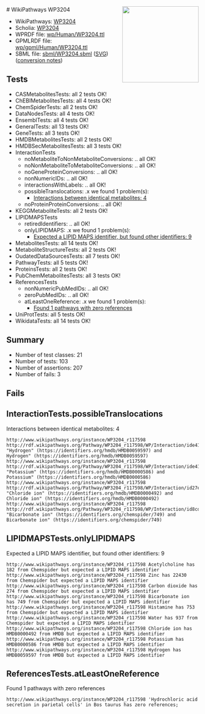 <img style="float: right; width: 200px" src="../logo.png" />
# WikiPathways WP3204

* WikiPathways: [WP3204](https://identifiers.org/wikipathways:WP3204)
* Scholia: [WP3204](https://scholia.toolforge.org/wikipathways/WP3204)
* WPRDF file: [wp/Human/WP3204.ttl](../wp/Human/WP3204.ttl)
* GPMLRDF file: [wp/gpml/Human/WP3204.ttl](../wp/gpml/Human/WP3204.ttl)
* SBML file: [sbml/WP3204.sbml](../sbml/WP3204.sbml) ([SVG](../sbml/WP3204.svg)) ([conversion notes](../sbml/WP3204.txt))

## Tests
* CASMetabolitesTests: all 2 tests OK!
* ChEBIMetabolitesTests: all 4 tests OK!
* ChemSpiderTests: all 2 tests OK!
* DataNodesTests: all 4 tests OK!
* EnsemblTests: all 4 tests OK!
* GeneralTests: all 13 tests OK!
* GeneTests: all 3 tests OK!
* HMDBMetabolitesTests: all 2 tests OK!
* HMDBSecMetabolitesTests: all 3 tests OK!
* InteractionTests
    * noMetaboliteToNonMetaboliteConversions: .. all OK!
    * noNonMetaboliteToMetaboliteConversions: .. all OK!
    * noGeneProteinConversions: .. all OK!
    * nonNumericIDs: .. all OK!
    * interactionsWithLabels: .. all OK!
    * possibleTranslocations: .x we found 1 problem(s):
        * [Interactions between identical metabolites: 4](#d59038c7)
    * noProteinProteinConversions: .. all OK!
* KEGGMetaboliteTests: all 2 tests OK!
* LIPIDMAPSTests
    * retiredIdentifiers: .. all OK!
    * onlyLIPIDMAPS: .x we found 1 problem(s):
        * [Expected a LIPID MAPS identifier, but found other identifiers: 9](#48cc60c0)
* MetabolitesTests: all 14 tests OK!
* MetaboliteStructureTests: all 2 tests OK!
* OudatedDataSourcesTests: all 7 tests OK!
* PathwayTests: all 5 tests OK!
* ProteinsTests: all 2 tests OK!
* PubChemMetabolitesTests: all 3 tests OK!
* ReferencesTests
    * nonNumericPubMedIDs: .. all OK!
    * zeroPubMedIDs: .. all OK!
    * atLeastOneReference: .x we found 1 problem(s):
        * [Found 1 pathways with zero references](#35eb778e)
* UniProtTests: all 5 tests OK!
* WikidataTests: all 14 tests OK!


## Summary

* Number of test classes: 21
* Number of tests: 103
* Number of assertions: 207
* Number of fails: 3

## Fails

<a name="d59038c7" />

## InteractionTests.possibleTranslocations

Interactions between identical metabolites: 4
```
http://www.wikipathways.org/instance/WP3204_r117598 http://rdf.wikipathways.org/Pathway/WP3204_r117598/WP/Interaction/ide419581c "Hydrogen" (https://identifiers.org/hmdb/HMDB0059597) and 
Hydrogen" (https://identifiers.org/hmdb/HMDB0059597)
http://www.wikipathways.org/instance/WP3204_r117598 http://rdf.wikipathways.org/Pathway/WP3204_r117598/WP/Interaction/ide419581c "Potassium" (https://identifiers.org/hmdb/HMDB0000586) and 
Potassium" (https://identifiers.org/hmdb/HMDB0000586)
http://www.wikipathways.org/instance/WP3204_r117598 http://rdf.wikipathways.org/Pathway/WP3204_r117598/WP/Interaction/id27ea39e4 "Chloride ion" (https://identifiers.org/hmdb/HMDB0000492) and 
Chloride ion" (https://identifiers.org/hmdb/HMDB0000492)
http://www.wikipathways.org/instance/WP3204_r117598 http://rdf.wikipathways.org/Pathway/WP3204_r117598/WP/Interaction/id8cdd2181 "Bicarbonate ion" (https://identifiers.org/chemspider/749) and 
Bicarbonate ion" (https://identifiers.org/chemspider/749)
```

<a name="48cc60c0" />

## LIPIDMAPSTests.onlyLIPIDMAPS

Expected a LIPID MAPS identifier, but found other identifiers: 9
```
http://www.wikipathways.org/instance/WP3204_r117598 Acetylcholine has 182 from Chemspider but expected a LIPID MAPS identifier
http://www.wikipathways.org/instance/WP3204_r117598 Zinc has 22430 from Chemspider but expected a LIPID MAPS identifier
http://www.wikipathways.org/instance/WP3204_r117598 Carbon dioxide has 274 from Chemspider but expected a LIPID MAPS identifier
http://www.wikipathways.org/instance/WP3204_r117598 Bicarbonate ion has 749 from Chemspider but expected a LIPID MAPS identifier
http://www.wikipathways.org/instance/WP3204_r117598 Histamine has 753 from Chemspider but expected a LIPID MAPS identifier
http://www.wikipathways.org/instance/WP3204_r117598 Water has 937 from Chemspider but expected a LIPID MAPS identifier
http://www.wikipathways.org/instance/WP3204_r117598 Chloride ion has HMDB0000492 from HMDB but expected a LIPID MAPS identifier
http://www.wikipathways.org/instance/WP3204_r117598 Potassium has HMDB0000586 from HMDB but expected a LIPID MAPS identifier
http://www.wikipathways.org/instance/WP3204_r117598 Hydrogen has HMDB0059597 from HMDB but expected a LIPID MAPS identifier
```

<a name="35eb778e" />

## ReferencesTests.atLeastOneReference

Found 1 pathways with zero references
```
http://www.wikipathways.org/instance/WP3204_r117598 'Hydrochloric acid secretion in parietal cells' in Bos taurus has zero references; 
```

